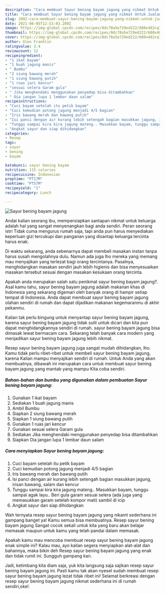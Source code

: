 ```yaml
---
description: "Cara membuat Sayur bening bayam jagung yang nikmat Untuk Jualan"
title: "Cara membuat Sayur bening bayam jagung yang nikmat Untuk Jualan"
slug: 1092-cara-membuat-sayur-bening-bayam-jagung-yang-nikmat-untuk-jualan
date: 2021-06-05T12:53:03.280Z
image: https://img-global.cpcdn.com/recipes/0dc78a5e729ed222/680x482cq70/sayur-bening-bayam-jagung-foto-resep-utama.jpg
thumbnail: https://img-global.cpcdn.com/recipes/0dc78a5e729ed222/680x482cq70/sayur-bening-bayam-jagung-foto-resep-utama.jpg
cover: https://img-global.cpcdn.com/recipes/0dc78a5e729ed222/680x482cq70/sayur-bening-bayam-jagung-foto-resep-utama.jpg
author: Glen Franklin
ratingvalue: 3.4
reviewcount: 12
recipeingredient:
- "1 ikat bayam"
- "1 buah jagung manis"
- " Bumbu"
- "2 siung bawang merah"
- "1 siung bawang putih"
- "1 ruas jari kencur"
- "sesuai selera Garam gula"
- " Jika menghendaki menggunakan penyedap bisa ditambahkan"
- " Oia jangan lupa 1 lembar daun salam"
recipeinstructions:
- "Cuci bayam setelah itu petik bayam"
- "Cuci kemudian potong jagung menjadi 4/5 bagian"
- "Iris bawang merah dan bawang putih"
- "Isi panci dengan air kurang lebih setengah bagian masukkan jagung, irisan bawang, salam dan kencur"
- "Tunggu sampai kira kira jagung mateng.. Masukkan bayam, tunggu sampai agak layu.. Beri gula garam sesuai selera (ada juga yang memasukkan garam setelah kompor mati) sambil di icip"
- "Angkat sayur dan siap dihidangkan"
categories:
- Resep
tags:
- sayur
- bening
- bayam

katakunci: sayur bening bayam 
nutrition: 115 calories
recipecuisine: Indonesian
preptime: "PT17M"
cooktime: "PT57M"
recipeyield: "1"
recipecategory: Lunch

---
```



![Sayur bening bayam jagung](https://img-global.cpcdn.com/recipes/0dc78a5e729ed222/680x482cq70/sayur-bening-bayam-jagung-foto-resep-utama.jpg)

Andai kalian seorang ibu, mempersiapkan santapan nikmat untuk keluarga adalah hal yang sangat menyenangkan bagi anda sendiri. Peran seorang istri Tidak cuma mengurus rumah saja, tapi anda pun harus menyediakan keperluan gizi tercukupi dan panganan yang disantap keluarga tercinta harus enak.

Di waktu  sekarang, anda sebenarnya dapat membeli masakan instan tanpa harus susah mengolahnya dulu. Namun ada juga lho mereka yang memang mau menyajikan yang terlezat bagi orang tercintanya. Pasalnya, menghidangkan masakan sendiri jauh lebih higienis dan bisa menyesuaikan masakan tersebut sesuai dengan masakan kesukaan orang tercinta. 



Apakah anda merupakan salah satu penikmat sayur bening bayam jagung?. Asal kamu tahu, sayur bening bayam jagung adalah makanan khas di Indonesia yang sekarang digemari oleh banyak orang di hampir setiap tempat di Indonesia. Anda dapat membuat sayur bening bayam jagung olahan sendiri di rumah dan dapat dijadikan makanan kegemaranmu di akhir pekanmu.

Kalian tak perlu bingung untuk menyantap sayur bening bayam jagung, karena sayur bening bayam jagung tidak sulit untuk dicari dan kita pun dapat menghidangkannya sendiri di rumah. sayur bening bayam jagung bisa dimasak lewat bermacam cara. Sekarang telah banyak cara modern yang menjadikan sayur bening bayam jagung lebih nikmat.

Resep sayur bening bayam jagung juga sangat mudah dihidangkan, lho. Kamu tidak perlu ribet-ribet untuk membeli sayur bening bayam jagung, karena Kalian mampu menyajikan sendiri di rumah. Untuk Anda yang akan membuatnya, dibawah ini merupakan cara untuk membuat sayur bening bayam jagung yang mantab yang mampu Kita coba sendiri.

<!--inarticleads1-->

##### Bahan-bahan dan bumbu yang digunakan dalam pembuatan Sayur bening bayam jagung:

1. Gunakan 1 ikat bayam
1. Sediakan 1 buah jagung manis
1. Ambil  Bumbu
1. Siapkan 2 siung bawang merah
1. Siapkan 1 siung bawang putih
1. Gunakan 1 ruas jari kencur
1. Gunakan sesuai selera Garam gula
1. Sediakan  Jika menghendaki menggunakan penyedap bisa ditambahkan
1. Siapkan  Oia jangan lupa 1 lembar daun salam




<!--inarticleads2-->

##### Cara menyiapkan Sayur bening bayam jagung:

1. Cuci bayam setelah itu petik bayam
1. Cuci kemudian potong jagung menjadi 4/5 bagian
1. Iris bawang merah dan bawang putih
1. Isi panci dengan air kurang lebih setengah bagian masukkan jagung, irisan bawang, salam dan kencur
1. Tunggu sampai kira kira jagung mateng.. Masukkan bayam, tunggu sampai agak layu.. Beri gula garam sesuai selera (ada juga yang memasukkan garam setelah kompor mati) sambil di icip
1. Angkat sayur dan siap dihidangkan




Wah ternyata resep sayur bening bayam jagung yang nikamt sederhana ini gampang banget ya! Kamu semua bisa membuatnya. Resep sayur bening bayam jagung Sangat cocok sekali untuk kita yang baru akan belajar memasak maupun untuk kamu yang telah pandai dalam memasak.

Apakah kamu mau mencoba membuat resep sayur bening bayam jagung enak simple ini? Kalau mau, ayo kalian segera menyiapkan alat-alat dan bahannya, maka bikin deh Resep sayur bening bayam jagung yang enak dan tidak rumit ini. Sungguh gampang kan. 

Jadi, ketimbang kita diam saja, yuk kita langsung saja sajikan resep sayur bening bayam jagung ini. Pasti kamu tak akan nyesel sudah membuat resep sayur bening bayam jagung lezat tidak ribet ini! Selamat berkreasi dengan resep sayur bening bayam jagung nikmat sederhana ini di rumah sendiri,oke!.

